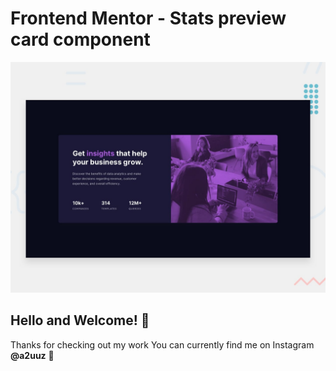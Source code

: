 # Frontend Mentor - Stats preview card component

![Design preview for the Stats preview card component coding challenge](./design/desktop-preview.jpg)

## Hello and Welcome! 👋

Thanks for checking out my work 
You can currently find me on Instagram **@a2uuz** 🚀

